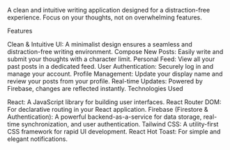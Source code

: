 A clean and intuitive writing application designed for a distraction-free experience. Focus on your thoughts, not on overwhelming features.

Features

Clean & Intuitive UI: A minimalist design ensures a seamless and distraction-free writing environment.
Compose New Posts: Easily write and submit your thoughts with a character limit.
Personal Feed: View all your past posts in a dedicated feed.
User Authentication: Securely log in and manage your account.
Profile Management: Update your display name and review your posts from your profile.
Real-time Updates: Powered by Firebase, changes are reflected instantly.
Technologies Used

React: A JavaScript library for building user interfaces.
React Router DOM: For declarative routing in your React application.
Firebase (Firestore & Authentication): A powerful backend-as-a-service for data storage, real-time synchronization, and user authentication.
Tailwind CSS: A utility-first CSS framework for rapid UI development.
React Hot Toast: For simple and elegant notifications.
